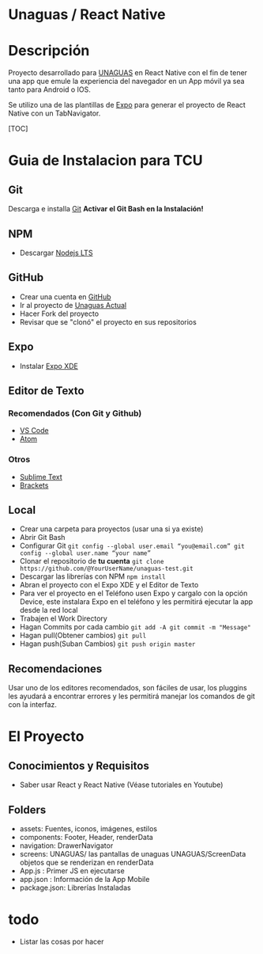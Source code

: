  <strong>Unaguas / React Native</strong>
==================================
# Descripción
Proyecto desarrollado para <a href="http://www.unaguas.org/">UNAGUAS</a> en React Native con el fin de tener una app que emule la experiencia del navegador en un App móvil ya sea tanto para Android o IOS.

Se utilizo una de las plantillas de <a href="https://expo.io/">Expo</a> para generar el proyecto de React Native con un TabNavigator.

[TOC]

# Guia de Instalacion para TCU
## Git
Descarga e installa [Git](https://git-scm.com/)
**Activar el Git Bash en la Instalación!**
## NPM
* Descargar [Nodejs LTS](https://nodejs.org/es/)
## GitHub
* Crear una cuenta en [GitHub](https://github.com)
* Ir al proyecto de [Unaguas Actual](https://github.com/Arthaclarius/unaguas-test)
* Hacer Fork del proyecto
* Revisar que se "clonó" el proyecto en sus repositorios
## Expo
* Instalar [Expo XDE](https://expo.io/)
## Editor de Texto
### Recomendados (Con Git y Github)
* [VS Code](https://code.visualstudio.com/)
* [Atom](https://atom.io/)
### Otros
* [Sublime Text](https://www.sublimetext.com/)
* [Brackets](http://brackets.io/)
## Local
* Crear una carpeta para proyectos (usar una si ya existe)
* Abrir Git Bash
* Configurar Git
`git config --global user.email “you@email.com”
git config --global user.name “your name”
`
* Clonar el repositorio de **tu cuenta**
```git clone https://github.com/@YourUserName/unaguas-test.git```
* Descargar las librerías con NPM
`npm install`
* Abran el proyecto con el Expo XDE y el Editor de Texto
* Para ver el proyecto en el Teléfono usen Expo y cargalo con la opción Device, este instalara Expo en el teléfono y les permitirá ejecutar la app desde la red local
* Trabajen el Work Directory
* Hagan Commits por cada cambio 
`git add -A
git commit -m "Message"`
* Hagan pull(Obtener cambios)
`git pull`
* Hagan push(Suban Cambios)
`git push origin master`
## Recomendaciones
Usar uno de los editores recomendados, son fáciles de usar, los pluggins les ayudará a encontrar errores y les permitirá manejar los comandos de git con la interfaz.

# El Proyecto
## Conocimientos y Requisitos
* Saber usar React y React Native (Véase tutoriales en Youtube)
## Folders
* assets: Fuentes, iconos, imágenes, estilos
* components: Footer, Header, renderData
* navigation: DrawerNavigator
* screens: UNAGUAS/ las pantallas de unaguas UNAGUAS/ScreenData objetos que se renderizan en renderData
* App.js : Primer JS en ejecutarse
* app.json : Información de la App Mobile
* package.json: Librerías Instaladas

# todo

* Listar las cosas por hacer


